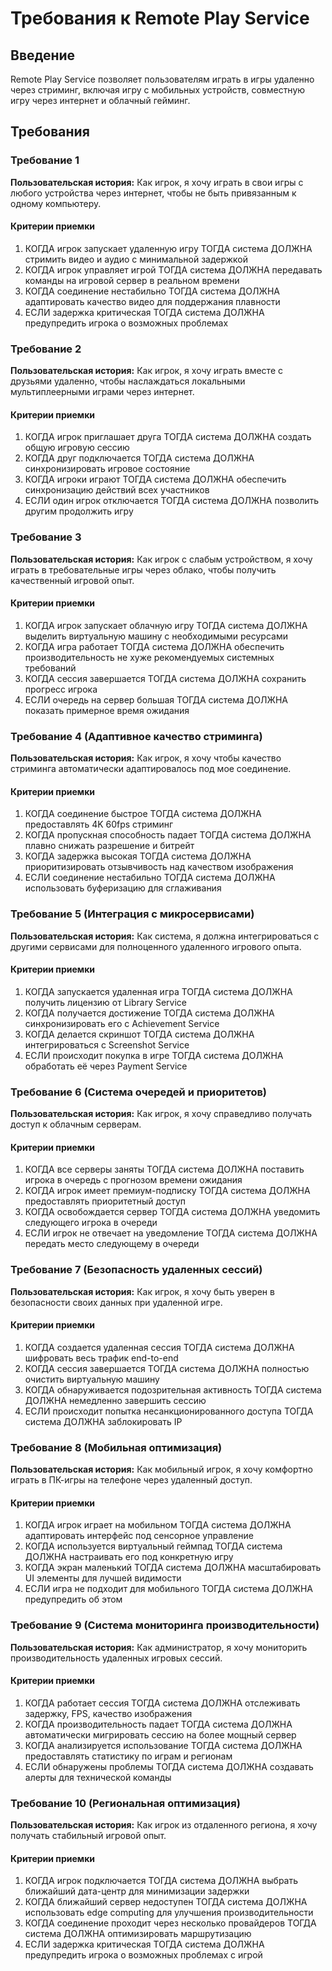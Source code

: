# Требования к Remote Play Service

## Введение

Remote Play Service позволяет пользователям играть в игры удаленно через стриминг, включая игру с мобильных устройств, совместную игру через интернет и облачный гейминг.

## Требования

### Требование 1

**Пользовательская история:** Как игрок, я хочу играть в свои игры с любого устройства через интернет, чтобы не быть привязанным к одному компьютеру.

#### Критерии приемки

1. КОГДА игрок запускает удаленную игру ТОГДА система ДОЛЖНА стримить видео и аудио с минимальной задержкой
2. КОГДА игрок управляет игрой ТОГДА система ДОЛЖНА передавать команды на игровой сервер в реальном времени
3. КОГДА соединение нестабильно ТОГДА система ДОЛЖНА адаптировать качество видео для поддержания плавности
4. ЕСЛИ задержка критическая ТОГДА система ДОЛЖНА предупредить игрока о возможных проблемах

### Требование 2

**Пользовательская история:** Как игрок, я хочу играть вместе с друзьями удаленно, чтобы наслаждаться локальными мультиплеерными играми через интернет.

#### Критерии приемки

1. КОГДА игрок приглашает друга ТОГДА система ДОЛЖНА создать общую игровую сессию
2. КОГДА друг подключается ТОГДА система ДОЛЖНА синхронизировать игровое состояние
3. КОГДА игроки играют ТОГДА система ДОЛЖНА обеспечить синхронизацию действий всех участников
4. ЕСЛИ один игрок отключается ТОГДА система ДОЛЖНА позволить другим продолжить игру

### Требование 3

**Пользовательская история:** Как игрок с слабым устройством, я хочу играть в требовательные игры через облако, чтобы получить качественный игровой опыт.

#### Критерии приемки

1. КОГДА игрок запускает облачную игру ТОГДА система ДОЛЖНА выделить виртуальную машину с необходимыми ресурсами
2. КОГДА игра работает ТОГДА система ДОЛЖНА обеспечить производительность не хуже рекомендуемых системных требований
3. КОГДА сессия завершается ТОГДА система ДОЛЖНА сохранить прогресс игрока
4. ЕСЛИ очередь на сервер большая ТОГДА система ДОЛЖНА показать примерное время ожидания

### Требование 4 (Адаптивное качество стриминга)

**Пользовательская история:** Как игрок, я хочу чтобы качество стриминга автоматически адаптировалось под мое соединение.

#### Критерии приемки

1. КОГДА соединение быстрое ТОГДА система ДОЛЖНА предоставлять 4K 60fps стриминг
2. КОГДА пропускная способность падает ТОГДА система ДОЛЖНА плавно снижать разрешение и битрейт
3. КОГДА задержка высокая ТОГДА система ДОЛЖНА приоритизировать отзывчивость над качеством изображения
4. ЕСЛИ соединение нестабильно ТОГДА система ДОЛЖНА использовать буферизацию для сглаживания

### Требование 5 (Интеграция с микросервисами)

**Пользовательская история:** Как система, я должна интегрироваться с другими сервисами для полноценного удаленного игрового опыта.

#### Критерии приемки

1. КОГДА запускается удаленная игра ТОГДА система ДОЛЖНА получить лицензию от Library Service
2. КОГДА получается достижение ТОГДА система ДОЛЖНА синхронизировать его с Achievement Service
3. КОГДА делается скриншот ТОГДА система ДОЛЖНА интегрироваться с Screenshot Service
4. ЕСЛИ происходит покупка в игре ТОГДА система ДОЛЖНА обработать её через Payment Service

### Требование 6 (Система очередей и приоритетов)

**Пользовательская история:** Как игрок, я хочу справедливо получать доступ к облачным серверам.

#### Критерии приемки

1. КОГДА все серверы заняты ТОГДА система ДОЛЖНА поставить игрока в очередь с прогнозом времени ожидания
2. КОГДА игрок имеет премиум-подписку ТОГДА система ДОЛЖНА предоставлять приоритетный доступ
3. КОГДА освобождается сервер ТОГДА система ДОЛЖНА уведомить следующего игрока в очереди
4. ЕСЛИ игрок не отвечает на уведомление ТОГДА система ДОЛЖНА передать место следующему в очереди

### Требование 7 (Безопасность удаленных сессий)

**Пользовательская история:** Как игрок, я хочу быть уверен в безопасности своих данных при удаленной игре.

#### Критерии приемки

1. КОГДА создается удаленная сессия ТОГДА система ДОЛЖНА шифровать весь трафик end-to-end
2. КОГДА сессия завершается ТОГДА система ДОЛЖНА полностью очистить виртуальную машину
3. КОГДА обнаруживается подозрительная активность ТОГДА система ДОЛЖНА немедленно завершить сессию
4. ЕСЛИ происходит попытка несанкционированного доступа ТОГДА система ДОЛЖНА заблокировать IP

### Требование 8 (Мобильная оптимизация)

**Пользовательская история:** Как мобильный игрок, я хочу комфортно играть в ПК-игры на телефоне через удаленный доступ.

#### Критерии приемки

1. КОГДА игрок играет на мобильном ТОГДА система ДОЛЖНА адаптировать интерфейс под сенсорное управление
2. КОГДА используется виртуальный геймпад ТОГДА система ДОЛЖНА настраивать его под конкретную игру
3. КОГДА экран маленький ТОГДА система ДОЛЖНА масштабировать UI элементы для лучшей видимости
4. ЕСЛИ игра не подходит для мобильного ТОГДА система ДОЛЖНА предупредить об этом

### Требование 9 (Система мониторинга производительности)

**Пользовательская история:** Как администратор, я хочу мониторить производительность удаленных игровых сессий.

#### Критерии приемки

1. КОГДА работает сессия ТОГДА система ДОЛЖНА отслеживать задержку, FPS, качество изображения
2. КОГДА производительность падает ТОГДА система ДОЛЖНА автоматически мигрировать сессию на более мощный сервер
3. КОГДА анализируется использование ТОГДА система ДОЛЖНА предоставлять статистику по играм и регионам
4. ЕСЛИ обнаружены проблемы ТОГДА система ДОЛЖНА создавать алерты для технической команды

### Требование 10 (Региональная оптимизация)

**Пользовательская история:** Как игрок из отдаленного региона, я хочу получать стабильный игровой опыт.

#### Критерии приемки

1. КОГДА игрок подключается ТОГДА система ДОЛЖНА выбрать ближайший дата-центр для минимизации задержки
2. КОГДА ближайший сервер недоступен ТОГДА система ДОЛЖНА использовать edge computing для улучшения производительности
3. КОГДА соединение проходит через несколько провайдеров ТОГДА система ДОЛЖНА оптимизировать маршрутизацию
4. ЕСЛИ задержка критическая ТОГДА система ДОЛЖНА предупредить игрока о возможных проблемах с игрой